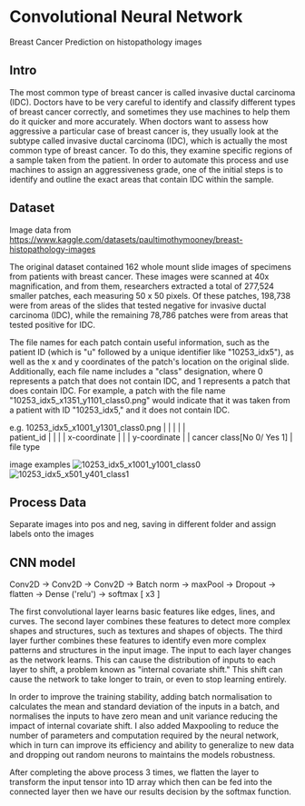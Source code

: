 # Convolutional Neural Network
Breast Cancer Prediction on histopathology images

## Intro
The most common type of breast cancer is called invasive ductal carcinoma (IDC). Doctors have to be very careful to identify and classify different types of breast cancer correctly, and sometimes they use machines to help them do it quicker and more accurately. When doctors want to assess how aggressive a particular case of breast cancer is, they usually look at the subtype called invasive ductal carcinoma (IDC), which is actually the most common type of breast cancer. To do this, they examine specific regions of a sample taken from the patient. In order to automate this process and use machines to assign an aggressiveness grade, one of the initial steps is to identify and outline the exact areas that contain IDC within the sample.

## Dataset
Image data from https://www.kaggle.com/datasets/paultimothymooney/breast-histopathology-images

The original dataset contained 162 whole mount slide images of specimens from patients with breast cancer. These images were scanned at 40x magnification, and from them, researchers extracted a total of 277,524 smaller patches, each measuring 50 x 50 pixels. Of these patches, 198,738 were from areas of the slides that tested negative for invasive ductal carcinoma (IDC), while the remaining 78,786 patches were from areas that tested positive for IDC.

The file names for each patch contain useful information, such as the patient ID (which is "u" followed by a unique identifier like "10253_idx5"), as well as the x and y coordinates of the patch's location on the original slide. Additionally, each file name includes a "class" designation, where 0 represents a patch that does not contain IDC, and 1 represents a patch that does contain IDC. For example, a patch with the file name "10253_idx5_x1351_y1101_class0.png" would indicate that it was taken from a patient with ID "10253_idx5," and it does not contain IDC.

 e.g. 10253_idx5_x1001_y1301_class0.png
        |          |     |     |     |  
     patient_id    |     |     |     |
            x-coordinate |     |     |
                 y-coordinate  |     |
          cancer class[No 0/ Yes 1]  |
                                  file type

image examples ![10253_idx5_x1001_y1001_class0](https://user-images.githubusercontent.com/100010968/201340965-cdb25d25-2af6-41d3-9a58-fd1d4a4bfbde.png)
![10253_idx5_x501_y401_class1](https://user-images.githubusercontent.com/100010968/201340968-bb5c503b-cb7c-43d6-b6d9-5ccd132fd231.png)


## Process Data
Separate images into pos and neg, saving in different folder and assign labels onto the images

## CNN model

Conv2D -> Conv2D -> Conv2D -> Batch norm -> maxPool -> Dropout -> flatten -> Dense ('relu') -> softmax
[                          x3                                ]

The first convolutional layer learns basic features like edges, lines, and curves. The second layer combines these features to detect more complex shapes and structures, such as textures and shapes of objects. The third layer further combines these features to identify even more complex patterns and structures in the input image. The input to each layer changes as the network learns. This can cause the distribution of inputs to each layer to shift, a problem known as "internal covariate shift." This shift can cause the network to take longer to train, or even to stop learning entirely. 

In order to improve the training stability, adding batch normalisation to calculates the mean and standard deviation of the inputs in a batch, and normalises the inputs to have zero mean and unit variance reducing the impact of internal covariate shift. I also added Maxpooling to reduce the number of parameters and computation required by the neural network, which in turn can improve its efficiency and ability to generalize to new data and dropping out random neurons to maintains the models robustness.

After completing the above process 3 times, we flatten the layer to transform the input tensor into 1D array which then can be fed into the connected layer then we have our results decision by the softmax function.

